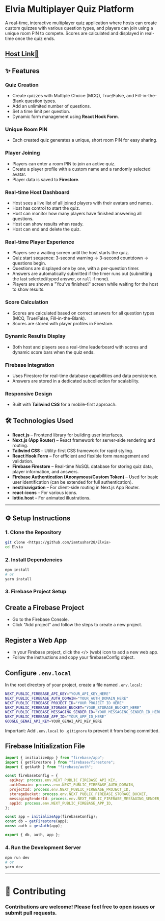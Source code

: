 # Elvia Multiplayer Quiz Platform

A real-time, interactive multiplayer quiz application where hosts can create custom quizzes with various question types, and players can join using a unique room PIN to compete. Scores are calculated and displayed in real-time once the quiz ends.

## [Host Link🔗](https://elvia-ai.vercel.app)


## ✨ Features

### Quiz Creation
- Create quizzes with Multiple Choice (MCQ), True/False, and Fill-in-the-Blank question types.
- Add an unlimited number of questions.
- Set a time limit per question.
- Dynamic form management using **React Hook Form**.

### Unique Room PIN
- Each created quiz generates a unique, short room PIN for easy sharing.

### Player Joining
- Players can enter a room PIN to join an active quiz.
- Create a player profile with a custom name and a randomly selected avatar.
- Player data is saved to **Firestore**.

### Real-time Host Dashboard
- Host sees a live list of all joined players with their avatars and names.
- Host has control to start the quiz.
- Host can monitor how many players have finished answering all questions.
- Host can show results when ready.
- Host can end and delete the quiz.

### Real-time Player Experience
- Players see a waiting screen until the host starts the quiz.
- Quiz start sequence: 3-second warning → 3-second countdown → questions begin.
- Questions are displayed one by one, with a per-question timer.
- Answers are automatically submitted if the timer runs out (submitting the last selected/typed answer, or `null` if none).
- Players are shown a "You've finished!" screen while waiting for the host to show results.

### Score Calculation
- Scores are calculated based on correct answers for all question types (MCQ, True/False, Fill-in-the-Blank).
- Scores are stored with player profiles in Firestore.

### Dynamic Results Display
- Both host and players see a real-time leaderboard with scores and dynamic score bars when the quiz ends.

### Firebase Integration
- Uses Firestore for real-time database capabilities and data persistence.
- Answers are stored in a dedicated subcollection for scalability.

### Responsive Design
- Built with **Tailwind CSS** for a mobile-first approach.

## 🛠️ Technologies Used
- **React.js** – Frontend library for building user interfaces.
- **Next.js (App Router)** – React framework for server-side rendering and routing.
- **Tailwind CSS** – Utility-first CSS framework for rapid styling.
- **React Hook Form** – For efficient and flexible form management and validation.
- **Firebase Firestore** – Real-time NoSQL database for storing quiz data, player information, and answers.
- **Firebase Authentication (Anonymous/Custom Token)** – Used for basic user identification (can be extended for full authentication).
- **next/navigation** – For client-side routing in Next.js App Router.
- **react-icons** – For various icons.
- **lottie.host** – For animated illustrations.

---

## ⚙️ Setup Instructions

### 1. Clone the Repository
```bash
git clone <https://github.com/iamtushar28/Elvia>
cd Elvia
```

### 2. Install Dependencies
```bash
npm install
# or
yarn install
```

### 3. Firebase Project Setup

## Create a Firebase Project

- Go to the Firebase Console.
- Click "Add project" and follow the steps to create a new project.

## Register a Web App

- In your Firebase project, click the </> (web) icon to add a new web app.
- Follow the instructions and copy your firebaseConfig object.

## Configure `.env.local`

In the root directory of your project, create a file named `.env.local`:

```bash
NEXT_PUBLIC_FIREBASE_API_KEY="YOUR_API_KEY_HERE"
NEXT_PUBLIC_FIREBASE_AUTH_DOMAIN="YOUR_AUTH_DOMAIN_HERE"
NEXT_PUBLIC_FIREBASE_PROJECT_ID="YOUR_PROJECT_ID_HERE"
NEXT_PUBLIC_FIREBASE_STORAGE_BUCKET="YOUR_STORAGE_BUCKET_HERE"
NEXT_PUBLIC_FIREBASE_MESSAGING_SENDER_ID="YOUR_MESSAGING_SENDER_ID_HERE"
NEXT_PUBLIC_FIREBASE_APP_ID="YOUR_APP_ID_HERE"
GOOGLE_GENAI_API_KEY=YOUR_GENAI_API_KEY_HERE
```

 Important: Add `.env.local` to `.gitignore` to prevent it from being committed.

 ## Firebase Initialization File

```js
import { initializeApp } from "firebase/app";
import { getFirestore } from "firebase/firestore";
import { getAuth } from "firebase/auth";

const firebaseConfig = {
  apiKey: process.env.NEXT_PUBLIC_FIREBASE_API_KEY,
  authDomain: process.env.NEXT_PUBLIC_FIREBASE_AUTH_DOMAIN,
  projectId: process.env.NEXT_PUBLIC_FIREBASE_PROJECT_ID,
  storageBucket: process.env.NEXT_PUBLIC_FIREBASE_STORAGE_BUCKET,
  messagingSenderId: process.env.NEXT_PUBLIC_FIREBASE_MESSAGING_SENDER_ID,
  appId: process.env.NEXT_PUBLIC_FIREBASE_APP_ID,
};

const app = initializeApp(firebaseConfig);
const db = getFirestore(app);
const auth = getAuth(app);

export { db, auth, app };

```

### 4. Run the Development Server
```bash
npm run dev
# or
yarn dev
```
___ 
# 🤝 Contributing

### Contributions are welcome! Please feel free to open issues or submit pull requests.